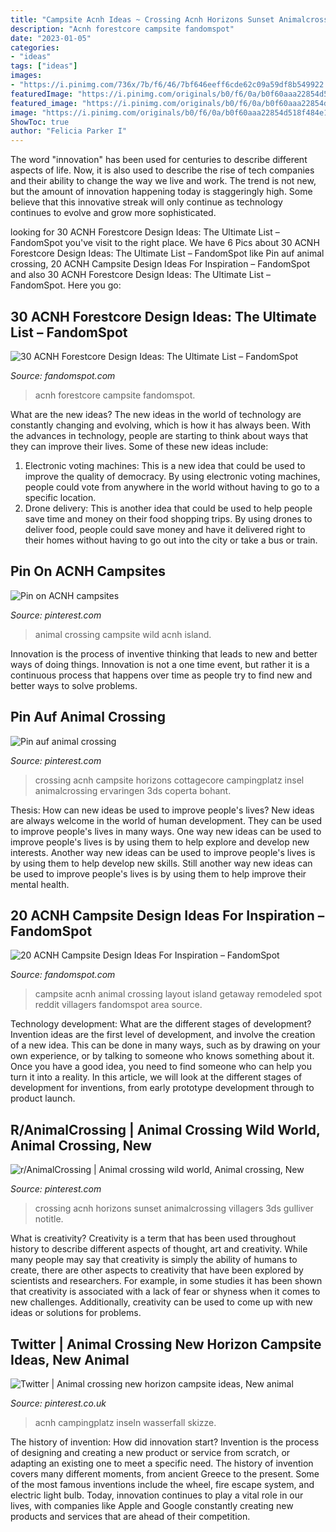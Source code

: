 ```yaml
---
title: "Campsite Acnh Ideas ~ Crossing Acnh Horizons Sunset Animalcrossing Villagers 3ds Gulliver Notitle"
description: "Acnh forestcore campsite fandomspot"
date: "2023-01-05"
categories:
- "ideas"
tags: ["ideas"]
images:
- "https://i.pinimg.com/736x/7b/f6/46/7bf646eeff6cde62c09a59df8b549922.jpg"
featuredImage: "https://i.pinimg.com/originals/b0/f6/0a/b0f60aaa22854d518f484e1ccdbf6e37.jpg"
featured_image: "https://i.pinimg.com/originals/b0/f6/0a/b0f60aaa22854d518f484e1ccdbf6e37.jpg"
image: "https://i.pinimg.com/originals/b0/f6/0a/b0f60aaa22854d518f484e1ccdbf6e37.jpg"
ShowToc: true
author: "Felicia Parker I"
---
```



The word "innovation" has been used for centuries to describe different aspects of life. Now, it is also used to describe the rise of tech companies and their ability to change the way we live and work. The trend is not new, but the amount of innovation happening today is staggeringly high. Some believe that this innovative streak will only continue as technology continues to evolve and grow more sophisticated.

	

		
looking for 30 ACNH Forestcore Design Ideas: The Ultimate List – FandomSpot you've visit to the right place. We have 6 Pics about 30 ACNH Forestcore Design Ideas: The Ultimate List – FandomSpot like Pin auf animal crossing, 20 ACNH Campsite Design Ideas For Inspiration – FandomSpot and also 30 ACNH Forestcore Design Ideas: The Ultimate List – FandomSpot. Here you go:
		
    
## 30 ACNH Forestcore Design Ideas: The Ultimate List – FandomSpot

<img loading=lazy src="https://static.fandomspot.com/images/03/13295/28-campsite-outdoor-kitchen-area-acnh.jpg" onerror="this.onerror=null;this.src='https://tse3.mm.bing.net/th?id=OIP.sSH73AnrwGx8BCIP4cv1WQHaEK&amp;pid=15.1';" alt="30 ACNH Forestcore Design Ideas: The Ultimate List – FandomSpot">

_Source: fandomspot.com_

>acnh forestcore campsite fandomspot. 

	

What are the new ideas?
The new ideas in the world of technology are constantly changing and evolving, which is how it has always been. With the advances in technology, people are starting to think about ways that they can improve their lives. Some of these new ideas include: 
1. Electronic voting machines: This is a new idea that could be used to improve the quality of democracy. By using electronic voting machines, people could vote from anywhere in the world without having to go to a specific location. 
2. Drone delivery: This is another idea that could be used to help people save time and money on their food shopping trips. By using drones to deliver food, people could save money and have it delivered right to their homes without having to go out into the city or take a bus or train. 

    
## Pin On ACNH Campsites

<img loading=lazy src="https://i.pinimg.com/736x/13/53/67/135367aae6feba37c565c387040b029e.jpg" onerror="this.onerror=null;this.src='https://tse3.mm.bing.net/th?id=OIP.EV5kaw0p7PSBdod5Cp1EbgHaEK&amp;pid=15.1';" alt="Pin on ACNH campsites">

_Source: pinterest.com_

>animal crossing campsite wild acnh island. 

	

Innovation is the process of inventive thinking that leads to new and better ways of doing things. Innovation is not a one time event, but rather it is a continuous process that happens over time as people try to find new and better ways to solve problems.

    
## Pin Auf Animal Crossing

<img loading=lazy src="https://i.pinimg.com/originals/b0/f6/0a/b0f60aaa22854d518f484e1ccdbf6e37.jpg" onerror="this.onerror=null;this.src='https://tse4.mm.bing.net/th?id=OIP.KY2tvlFiNl1GlJmTG4fo3gHaEK&amp;pid=15.1';" alt="Pin auf animal crossing">

_Source: pinterest.com_

>crossing acnh campsite horizons cottagecore campingplatz insel animalcrossing ervaringen 3ds coperta bohant. 

	

Thesis: How can new ideas be used to improve people's lives?
New ideas are always welcome in the world of human development. They can be used to improve people's lives in many ways. One way new ideas can be used to improve people's lives is by using them to help explore and develop new interests. Another way new ideas can be used to improve people's lives is by using them to help develop new skills. Still another way new ideas can be used to improve people's lives is by using them to help improve their mental health.

    
## 20 ACNH Campsite Design Ideas For Inspiration – FandomSpot

<img loading=lazy src="https://static.fandomspot.com/images/02/12204/03-getaway-campsite-idea-acnh.jpg" onerror="this.onerror=null;this.src='https://tse4.mm.bing.net/th?id=OIP.PXUa1mu4mrIh1NYukb_4QgHaMo&amp;pid=15.1';" alt="20 ACNH Campsite Design Ideas For Inspiration – FandomSpot">

_Source: fandomspot.com_

>campsite acnh animal crossing layout island getaway remodeled spot reddit villagers fandomspot area source. 

	

Technology development: What are the different stages of development?
Invention ideas are the first level of development, and involve the creation of a new idea. This can be done in many ways, such as by drawing on your own experience, or by talking to someone who knows something about it. Once you have a good idea, you need to find someone who can help you turn it into a reality. In this article, we will look at the different stages of development for inventions, from early prototype development through to product launch.

    
## R/AnimalCrossing | Animal Crossing Wild World, Animal Crossing, New

<img loading=lazy src="https://i.pinimg.com/736x/7b/f6/46/7bf646eeff6cde62c09a59df8b549922.jpg" onerror="this.onerror=null;this.src='https://tse2.mm.bing.net/th?id=OIP.Ikkz7-1jw5RQoUc-rs5AtQHaEK&amp;pid=15.1';" alt="r/AnimalCrossing | Animal crossing wild world, Animal crossing, New">

_Source: pinterest.com_

>crossing acnh horizons sunset animalcrossing villagers 3ds gulliver notitle. 

	

What is creativity?
Creativity is a term that has been used throughout history to describe different aspects of thought, art and creativity. While many people may say that creativity is simply the ability of humans to create, there are other aspects to creativity that have been explored by scientists and researchers. For example, in some studies it has been shown that creativity is associated with a lack of fear or shyness when it comes to new challenges. Additionally, creativity can be used to come up with new ideas or solutions for problems.

    
## Twitter | Animal Crossing New Horizon Campsite Ideas, New Animal

<img loading=lazy src="https://i.pinimg.com/736x/ec/96/c9/ec96c9b6821a46f9d706703c11e425a8.jpg" onerror="this.onerror=null;this.src='https://tse3.mm.bing.net/th?id=OIP.e-ksETWmsEr-DZU2iGo0KAHaEK&amp;pid=15.1';" alt="Twitter | Animal crossing new horizon campsite ideas, New animal">

_Source: pinterest.co.uk_

>acnh campingplatz inseln wasserfall skizze. 

	

The history of invention: How did innovation start?
Invention is the process of designing and creating a new product or service from scratch, or adapting an existing one to meet a specific need. The history of invention covers many different moments, from ancient Greece to the present. Some of the most famous inventions include the wheel, fire escape system, and electric light bulb. Today, innovation continues to play a vital role in our lives, with companies like Apple and Google constantly creating new products and services that are ahead of their competition.

